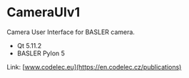 # CameraUIv1
Camera User Interface for BASLER camera.
* Qt 5.11.2
* BASLER Pylon 5

Link: [www.codelec.eu](https://en.codelec.cz/publications)
